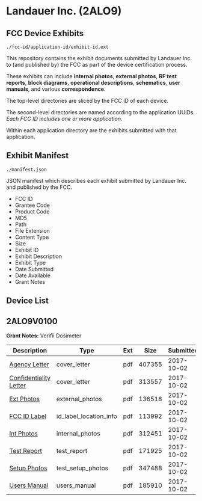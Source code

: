 # Landauer Inc. (2ALO9)
## FCC Device Exhibits

```
./fcc-id/application-id/exhibit-id.ext
```

This repository contains the exhibit documents submitted by Landauer Inc. to (and published by) the FCC as part of the device certification process.

These exhibits can include **internal photos**, **external photos**, **RF test reports**, **block diagrams**, **operational descriptions**, **schematics**, **user manuals**, and various **correspondence**.

The top-level directories are sliced by the FCC ID of each device.

The second-level directories are named according to the application UUIDs. *Each FCC ID includes one or more application.*

Within each application directory are the exhibits submitted with that application. 

## Exhibit Manifest

```
./manifest.json
```

JSON manifest which describes each exhibit submitted by Landauer Inc. and published by the FCC.

- FCC ID
- Grantee Code
- Product Code
- MD5
- Path
- File Extension
- Content Type
- Size
- Exhibit ID
- Exhibit Description
- Exhibit Type
- Date Submitted
- Date Available
- Grant Notes

## Device List
## 2ALO9V0100
**Grant Notes:** Verifii Dosimeter

| Description | Type | Ext | Size | Submitted | Available |
| ----------- | ---- | --- | ---- | --------- | --------- |
| [Agency Letter](2ALO9V0100/102c4220f881897ba64e94ec24b9b147/3590600.pdf) | cover_letter | pdf | 407355 | 2017-10-02 | 2017-10-02 |
| [Confidentiality Letter](2ALO9V0100/102c4220f881897ba64e94ec24b9b147/3590637.pdf) | cover_letter | pdf | 313557 | 2017-10-02 | 2017-10-02 |
| [Ext Photos](2ALO9V0100/102c4220f881897ba64e94ec24b9b147/3590665.pdf) | external_photos | pdf | 136518 | 2017-10-02 | 2017-10-02 |
| [FCC ID Label](2ALO9V0100/102c4220f881897ba64e94ec24b9b147/3590667.pdf) | id_label_location_info | pdf | 113992 | 2017-10-02 | 2017-10-02 |
| [Int Photos](2ALO9V0100/102c4220f881897ba64e94ec24b9b147/3590668.pdf) | internal_photos | pdf | 312451 | 2017-10-02 | 2017-10-02 |
| [Test Report](2ALO9V0100/102c4220f881897ba64e94ec24b9b147/3590682.pdf) | test_report | pdf | 171925 | 2017-10-02 | 2017-10-02 |
| [Setup Photos](2ALO9V0100/102c4220f881897ba64e94ec24b9b147/3590687.pdf) | test_setup_photos | pdf | 347488 | 2017-10-02 | 2017-10-02 |
| [Users Manual](2ALO9V0100/102c4220f881897ba64e94ec24b9b147/3590693.pdf) | users_manual | pdf | 185910 | 2017-10-02 | 2017-10-02 |
